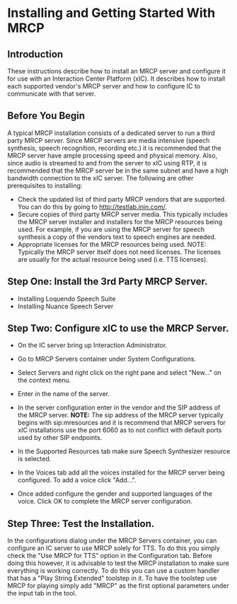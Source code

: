 # Installing and Getting Started With MRCP  
  
## Introduction

These instructions describe how to install an MRCP server and configure it for use with an Interaction Center Platform (xIC). It describes how to install each supported vendor's MRCP server and how to configure IC to communicate with that server. 

## Before You Begin

A typical MRCP installation consists of a dedicated server to run a third party MRCP server. Since MRCP servers are media intensive (speech synthesis, speech recognition, recording etc.) it is recommended that the MRCP server have ample processing speed and physical memory. Also, since audio is streamed to and from the server to xIC using RTP, it is recommended that the MRCP server be in the same subnet and have a high bandwidth connection to the xIC server. The following are other prerequisites to installing:

  * Check the updated list of third party MRCP vendors that are supported. You can do this by going to <http://testlab.inin.com/>.
  * Secure copies of third party MRCP server media. This typically includes the MRCP server installer and installers for the MRCP resources being used. For example, if you are using the MRCP server for speech synthesis a copy of the vendors text to speech engines are needed.
  * Appropriate licenses for the MRCP resources being used. NOTE: Typically the MRCP server itself does not need licenses. The licenses are usually for the actual resource being used (i.e. TTS licenses).



## Step One: Install the 3rd Party MRCP Server.

  * Installing Loquendo Speech Suite
  * Installing Nuance Speech Server



## Step Two: Configure xIC to use the MRCP Server.

  * On the IC server bring up Interaction Administrator.
  * Go to MRCP Servers container under System Configurations.
  * Select Servers and right click on the right pane and select "New..." on the context menu.



  * Enter in the name of the server.
  * In the server configuration enter in the vendor and the SIP address of the MRCP server. **NOTE:** The sip address of the MRCP server typically begins with sip:mresources and it is recommend that MRCP servers for xIC installations use the port 6060 as to not conflict with default ports used by other SIP endpoints.  



  * In the Supported Resources tab make sure Speech Synthesizer resource is selected.  



  * In the Voices tab add all the voices installed for the MRCP server being configured. To add a voice click "Add...".  



  * Once added configure the gender and supported languages of the voice. Click OK to complete the MRCP server configuration.  




## Step Three: Test the Installation.

In the configurations dialog under the MRCP Servers container, you can configure an IC server to use MRCP solely for TTS. To do this you simply check the "Use MRCP for TTS" option in the Configuration tab. Before doing this however, it is advisable to test the MRCP installation to make sure everything is working correctly. To do this you can use a custom handler that has a "Play String Extended" toolstep in it. To have the toolstep use MRCP for playing simply add "MRCP" as the first optional parameters under the input tab in the tool.  

